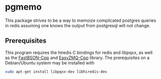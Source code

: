 # pgmemo
This package strives to be a way to memoize compilcated postgres queries in redis assuming one knows the output from postgresql will not change.

## Prerequisites
This program requires the hiredis C bindings for redis and libpqxx, as well as the [FastBSON-Cpp](github.com/neloe/FastBSON-Cpp) and [EasyZMQ-Cpp](github.com/neloe/EasyZMQ-Cpp) library.  The prerequisites on a Debian/Ubuntu system may be installed with
```bash
sudo apt-get install libpqxx-dev libhiredis-dev
```